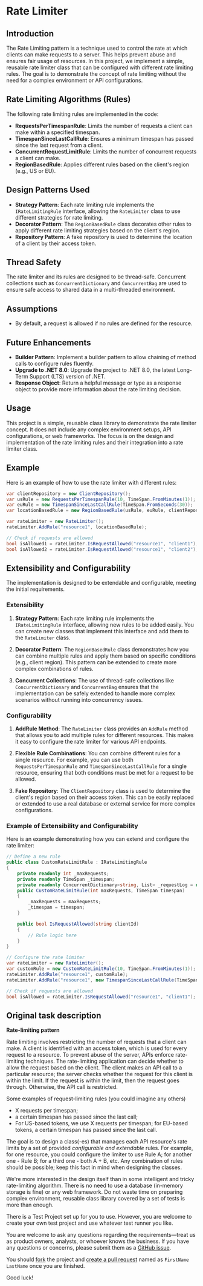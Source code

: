 ﻿# Rate Limiter

## Introduction

The Rate Limiting pattern is a technique used to control the rate at which clients can make requests to a server. This helps prevent abuse and ensures fair usage of resources. In this project, we implement a simple, reusable rate limiter class that can be configured with different rate limiting rules. The goal is to demonstrate the concept of rate limiting without the need for a complex environment or API configurations.

## Rate Limiting Algorithms (Rules)

The following rate limiting rules are implemented in the code:

- **RequestsPerTimespanRule**: Limits the number of requests a client can make within a specified timespan.
- **TimespanSinceLastCallRule**: Ensures a minimum timespan has passed since the last request from a client.
- **ConcurrentRequestLimitRule**: Limits the number of concurrent requests a client can make.
- **RegionBasedRule**: Applies different rules based on the client's region (e.g., US or EU).

## Design Patterns Used

- **Strategy Pattern**: Each rate limiting rule implements the `IRateLimitingRule` interface, allowing the `RateLimiter` class to use different strategies for rate limiting.
- **Decorator Pattern**: The `RegionBasedRule` class decorates other rules to apply different rate limiting strategies based on the client's region.
- **Repository Pattern**: A fake repository is used to determine the location of a client by their access token.

## Thread Safety

The rate limiter and its rules are designed to be thread-safe. Concurrent collections such as `ConcurrentDictionary` and `ConcurrentBag` are used to ensure safe access to shared data in a multi-threaded environment.

## Assumptions

- By default, a request is allowed if no rules are defined for the resource.

## Future Enhancements

- **Builder Pattern**: Implement a builder pattern to allow chaining of method calls to configure rules fluently.
- **Upgrade to .NET 8.0**: Upgrade the project to .NET 8.0, the latest Long-Term Support (LTS) version of .NET.
- **Response Object**: Return a helpful message or type as a response object to provide more information about the rate limiting decision.

## Usage

This project is a simple, reusable class library to demonstrate the rate limiter concept. It does not include any complex environment setups, API configurations, or web frameworks. The focus is on the design and implementation of the rate limiting rules and their integration into a rate limiter class.

## Example

Here is an example of how to use the rate limiter with different rules:

``` csharp
var clientRepository = new ClientRepository(); 
var usRule = new RequestsPerTimespanRule(10, TimeSpan.FromMinutes(1)); 
var euRule = new TimespanSinceLastCallRule(TimeSpan.FromSeconds(30)); 
var locationBasedRule = new RegionBasedRule(usRule, euRule, clientRepository);

var rateLimiter = new RateLimiter(); 
rateLimiter.AddRule("resource1", locationBasedRule);

// Check if requests are allowed 
bool isAllowed1 = rateLimiter.IsRequestAllowed("resource1", "client1"); // US-based rule 
bool isAllowed2 = rateLimiter.IsRequestAllowed("resource1", "client2"); // EU-based rule
```

## Extensibility and Configurability

The implementation is designed to be extendable and configurable, meeting the initial requirements.

### Extensibility

1. **Strategy Pattern**: Each rate limiting rule implements the `IRateLimitingRule` interface, allowing new rules to be added easily. You can create new classes that implement this interface and add them to the `RateLimiter` class.
   
2. **Decorator Pattern**: The `RegionBasedRule` class demonstrates how you can combine multiple rules and apply them based on specific conditions (e.g., client region). This pattern can be extended to create more complex combinations of rules.

3. **Concurrent Collections**: The use of thread-safe collections like `ConcurrentDictionary` and `ConcurrentBag` ensures that the implementation can be safely extended to handle more complex scenarios without running into concurrency issues.

### Configurability

1. **AddRule Method**: The `RateLimiter` class provides an `AddRule` method that allows you to add multiple rules for different resources. This makes it easy to configure the rate limiter for various API endpoints.

2. **Flexible Rule Combinations**: You can combine different rules for a single resource. For example, you can use both `RequestsPerTimespanRule` and `TimespanSinceLastCallRule` for a single resource, ensuring that both conditions must be met for a request to be allowed.

3. **Fake Repository**: The `ClientRepository` class is used to determine the client's region based on their access token. This can be easily replaced or extended to use a real database or external service for more complex configurations.

### Example of Extensibility and Configurability

Here is an example demonstrating how you can extend and configure the rate limiter:

``` csharp
// Define a new rule 
public class CustomRateLimitRule : IRateLimitingRule
{
    private readonly int _maxRequests; 
    private readonly TimeSpan _timespan; 
    private readonly ConcurrentDictionary<string, List> _requestLog = new();
    public CustomRateLimitRule(int maxRequests, TimeSpan timespan)
    {
        _maxRequests = maxRequests;
        _timespan = timespan;
    }

    public bool IsRequestAllowed(string clientId)
    {
        // Rule logic here
    }
}

// Configure the rate limiter 
var rateLimiter = new RateLimiter(); 
var customRule = new CustomRateLimitRule(10, TimeSpan.FromMinutes(1)); 
rateLimiter.AddRule("resource1", customRule); 
rateLimiter.AddRule("resource1", new TimespanSinceLastCallRule(TimeSpan.FromSeconds(30)));

// Check if requests are allowed 
bool isAllowed = rateLimiter.IsRequestAllowed("resource1", "client1");
```

## Original task description
**Rate-limiting pattern**

Rate limiting involves restricting the number of requests that a client can make.
A client is identified with an access token, which is used for every request to a resource.
To prevent abuse of the server, APIs enforce rate-limiting techniques.
The rate-limiting application can decide whether to allow the request based on the client.
The client makes an API call to a particular resource; the server checks whether the request for this client is within the limit.
If the request is within the limit, then the request goes through.
Otherwise, the API call is restricted.

Some examples of request-limiting rules (you could imagine any others)
* X requests per timespan;
* a certain timespan has passed since the last call;
* For US-based tokens, we use X requests per timespan; for EU-based tokens, a certain timespan has passed since the last call.

The goal is to design a class(-es) that manages each API resource's rate limits by a set of provided *configurable and extendable* rules. For example, for one resource, you could configure the limiter to use Rule A; for another one - Rule B; for a third one - both A + B, etc. Any combination of rules should be possible; keep this fact in mind when designing the classes.

We're more interested in the design itself than in some intelligent and tricky rate-limiting algorithm. There is no need to use a database (in-memory storage is fine) or any web framework. Do not waste time on preparing complex environment, reusable class library covered by a set of tests is more than enough.

There is a Test Project set up for you to use. However, you are welcome to create your own test project and use whatever test runner you like.   

You are welcome to ask any questions regarding the requirements—treat us as product owners, analysts, or whoever knows the business.
If you have any questions or concerns, please submit them as a [GitHub issue](https://github.com/crexi-dev/rate-limiter/issues).

You should [fork](https://help.github.com/en/github/getting-started-with-github/fork-a-repo) the project and [create a pull request](https://help.github.com/en/github/collaborating-with-issues-and-pull-requests/creating-a-pull-request-from-a-fork) named as `FirstName LastName` once you are finished.

Good luck!

